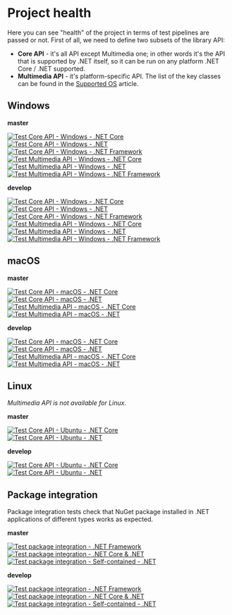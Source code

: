 ﻿---
uid: a_develop_project_health
---

# Project health

Here you can see "health" of the project in terms of test pipelines are passed or not. First of all, we need to define two subsets of the library API:

* **Core API** - it's all API except Multimedia one; in other words it's the API that is supported by .NET itself, so it can be run on any platform .NET Core / .NET supported.
* **Multimedia API** - it's platform-specific API. The list of the key classes can be found in the [Supported OS](xref:a_develop_supported_os) article.

## Windows

**master**

[![Test Core API - Windows - .NET Core](https://dev.azure.com/Melanchall/DryWetMIDI/_apis/build/status/Test/Test%20Core%20API%20-%20Windows%20-%20.NET%20Core?branchName=master&label=Test%20Core%20API%20-%20Windows%20-%20.NET%20Core)](https://dev.azure.com/Melanchall/DryWetMIDI/_build/latest?definitionId=57&branchName=master)  
[![Test Core API - Windows - .NET](https://dev.azure.com/Melanchall/DryWetMIDI/_apis/build/status/Test/Test%20Core%20API%20-%20Windows%20-%20.NET?branchName=master&label=Test%20Core%20API%20-%20Windows%20-%20.NET)](https://dev.azure.com/Melanchall/DryWetMIDI/_build/latest?definitionId=59&branchName=master)  
[![Test Core API - Windows - .NET Framework](https://dev.azure.com/Melanchall/DryWetMIDI/_apis/build/status/Test/Test%20Core%20API%20-%20Windows%20-%20.NET%20Framework?branchName=master&label=Test%20Core%20API%20-%20Windows%20-%20.NET%20Framework)](https://dev.azure.com/Melanchall/DryWetMIDI/_build/latest?definitionId=67&branchName=master)  
[![Test Multimedia API - Windows - .NET Core](https://dev.azure.com/Melanchall/DryWetMIDI/_apis/build/status/Test/Test%20Multimedia%20API%20-%20Windows%20-%20.NET%20Core?branchName=master&label=Test%20Multimedia%20API%20-%20Windows%20-%20.NET%20Core)](https://dev.azure.com/Melanchall/DryWetMIDI/_build/latest?definitionId=63&branchName=master)  
[![Test Multimedia API - Windows - .NET](https://dev.azure.com/Melanchall/DryWetMIDI/_apis/build/status/Test/Test%20Multimedia%20API%20-%20Windows%20-%20.NET?branchName=master&label=Test%20Multimedia%20API%20-%20Windows%20-%20.NET)](https://dev.azure.com/Melanchall/DryWetMIDI/_build/latest?definitionId=64&branchName=master)  
[![Test Multimedia API - Windows - .NET Framework](https://dev.azure.com/Melanchall/DryWetMIDI/_apis/build/status/Test/Test%20Multimedia%20API%20-%20Windows%20-%20.NET%20Framework?branchName=master&label=Test%20Multimedia%20API%20-%20Windows%20-%20.NET%20Framework)](https://dev.azure.com/Melanchall/DryWetMIDI/_build/latest?definitionId=68&branchName=master)  

**develop**

[![Test Core API - Windows - .NET Core](https://dev.azure.com/Melanchall/DryWetMIDI/_apis/build/status/Test/Test%20Core%20API%20-%20Windows%20-%20.NET%20Core?branchName=develop&label=Test%20Core%20API%20-%20Windows%20-%20.NET%20Core)](https://dev.azure.com/Melanchall/DryWetMIDI/_build/latest?definitionId=57&branchName=develop)  
[![Test Core API - Windows - .NET](https://dev.azure.com/Melanchall/DryWetMIDI/_apis/build/status/Test/Test%20Core%20API%20-%20Windows%20-%20.NET?branchName=develop&label=Test%20Core%20API%20-%20Windows%20-%20.NET)](https://dev.azure.com/Melanchall/DryWetMIDI/_build/latest?definitionId=59&branchName=develop)  
[![Test Core API - Windows - .NET Framework](https://dev.azure.com/Melanchall/DryWetMIDI/_apis/build/status/Test/Test%20Core%20API%20-%20Windows%20-%20.NET%20Framework?branchName=develop&label=Test%20Core%20API%20-%20Windows%20-%20.NET%20Framework)](https://dev.azure.com/Melanchall/DryWetMIDI/_build/latest?definitionId=67&branchName=develop)  
[![Test Multimedia API - Windows - .NET Core](https://dev.azure.com/Melanchall/DryWetMIDI/_apis/build/status/Test/Test%20Multimedia%20API%20-%20Windows%20-%20.NET%20Core?branchName=develop&label=Test%20Multimedia%20API%20-%20Windows%20-%20.NET%20Core)](https://dev.azure.com/Melanchall/DryWetMIDI/_build/latest?definitionId=63&branchName=develop)  
[![Test Multimedia API - Windows - .NET](https://dev.azure.com/Melanchall/DryWetMIDI/_apis/build/status/Test/Test%20Multimedia%20API%20-%20Windows%20-%20.NET?branchName=develop&label=Test%20Multimedia%20API%20-%20Windows%20-%20.NET)](https://dev.azure.com/Melanchall/DryWetMIDI/_build/latest?definitionId=64&branchName=develop)  
[![Test Multimedia API - Windows - .NET Framework](https://dev.azure.com/Melanchall/DryWetMIDI/_apis/build/status/Test/Test%20Multimedia%20API%20-%20Windows%20-%20.NET%20Framework?branchName=develop&label=Test%20Multimedia%20API%20-%20Windows%20-%20.NET%20Framework)](https://dev.azure.com/Melanchall/DryWetMIDI/_build/latest?definitionId=68&branchName=develop)  

## macOS

**master**

[![Test Core API - macOS - .NET Core](https://dev.azure.com/Melanchall/DryWetMIDI/_apis/build/status/Test/Test%20Core%20API%20-%20macOS%20-%20.NET%20Core?branchName=master&label=Test%20Core%20API%20-%20macOS%20-%20.NET%20Core)](https://dev.azure.com/Melanchall/DryWetMIDI/_build/latest?definitionId=58&branchName=master)  
[![Test Core API - macOS - .NET](https://dev.azure.com/Melanchall/DryWetMIDI/_apis/build/status/Test/Test%20Core%20API%20-%20macOS%20-%20.NET?branchName=master&label=Test%20Core%20API%20-%20macOS%20-%20.NET)](https://dev.azure.com/Melanchall/DryWetMIDI/_build/latest?definitionId=60&branchName=master)  
[![Test Multimedia API - macOS - .NET Core](https://dev.azure.com/Melanchall/DryWetMIDI/_apis/build/status/Test/Test%20Multimedia%20API%20-%20macOS%20-%20.NET%20Core?branchName=master&label=Test%20Multimedia%20API%20-%20macOS%20-%20.NET%20Core)](https://dev.azure.com/Melanchall/DryWetMIDI/_build/latest?definitionId=65&branchName=master)  
[![Test Multimedia API - macOS - .NET](https://dev.azure.com/Melanchall/DryWetMIDI/_apis/build/status/Test/Test%20Multimedia%20API%20-%20macOS%20-%20.NET?branchName=master&label=Test%20Multimedia%20API%20-%20macOS%20-%20.NET)](https://dev.azure.com/Melanchall/DryWetMIDI/_build/latest?definitionId=66&branchName=master)  

**develop**

[![Test Core API - macOS - .NET Core](https://dev.azure.com/Melanchall/DryWetMIDI/_apis/build/status/Test/Test%20Core%20API%20-%20macOS%20-%20.NET%20Core?branchName=develop&label=Test%20Core%20API%20-%20macOS%20-%20.NET%20Core)](https://dev.azure.com/Melanchall/DryWetMIDI/_build/latest?definitionId=58&branchName=develop)  
[![Test Core API - macOS - .NET](https://dev.azure.com/Melanchall/DryWetMIDI/_apis/build/status/Test/Test%20Core%20API%20-%20macOS%20-%20.NET?branchName=develop&label=Test%20Core%20API%20-%20macOS%20-%20.NET)](https://dev.azure.com/Melanchall/DryWetMIDI/_build/latest?definitionId=60&branchName=develop)  
[![Test Multimedia API - macOS - .NET Core](https://dev.azure.com/Melanchall/DryWetMIDI/_apis/build/status/Test/Test%20Multimedia%20API%20-%20macOS%20-%20.NET%20Core?branchName=develop&label=Test%20Multimedia%20API%20-%20macOS%20-%20.NET%20Core)](https://dev.azure.com/Melanchall/DryWetMIDI/_build/latest?definitionId=65&branchName=develop)  
[![Test Multimedia API - macOS - .NET](https://dev.azure.com/Melanchall/DryWetMIDI/_apis/build/status/Test/Test%20Multimedia%20API%20-%20macOS%20-%20.NET?branchName=develop&label=Test%20Multimedia%20API%20-%20macOS%20-%20.NET)](https://dev.azure.com/Melanchall/DryWetMIDI/_build/latest?definitionId=66&branchName=develop)  

## Linux

_Multimedia API is not available for Linux_.

**master**

[![Test Core API - Ubuntu - .NET Core](https://dev.azure.com/Melanchall/DryWetMIDI/_apis/build/status/Test/Test%20Core%20API%20-%20Ubuntu%20-%20.NET%20Core?branchName=master&label=Test%20Core%20API%20-%20Ubuntu%20-%20.NET%20Core)](https://dev.azure.com/Melanchall/DryWetMIDI/_build/latest?definitionId=61&branchName=master)  
[![Test Core API - Ubuntu - .NET](https://dev.azure.com/Melanchall/DryWetMIDI/_apis/build/status/Test/Test%20Core%20API%20-%20Ubuntu%20-%20.NET?branchName=master&label=Test%20Core%20API%20-%20Ubuntu%20-%20.NET)](https://dev.azure.com/Melanchall/DryWetMIDI/_build/latest?definitionId=62&branchName=master)  

**develop**

[![Test Core API - Ubuntu - .NET Core](https://dev.azure.com/Melanchall/DryWetMIDI/_apis/build/status/Test/Test%20Core%20API%20-%20Ubuntu%20-%20.NET%20Core?branchName=develop&label=Test%20Core%20API%20-%20Ubuntu%20-%20.NET%20Core)](https://dev.azure.com/Melanchall/DryWetMIDI/_build/latest?definitionId=61&branchName=develop)  
[![Test Core API - Ubuntu - .NET](https://dev.azure.com/Melanchall/DryWetMIDI/_apis/build/status/Test/Test%20Core%20API%20-%20Ubuntu%20-%20.NET?branchName=develop&label=Test%20Core%20API%20-%20Ubuntu%20-%20.NET)](https://dev.azure.com/Melanchall/DryWetMIDI/_build/latest?definitionId=62&branchName=develop)  

## Package integration

Package integration tests check that NuGet package installed in .NET applications of different types works as expected.

**master**

[![Test package integration - .NET Framework](https://dev.azure.com/Melanchall/DryWetMIDI/_apis/build/status/Package%20integration/Test%20package%20integration%20-%20.NET%20Framework?branchName=master&label=Test%20package%20integration%20-%20.NET%20Framework)](https://dev.azure.com/Melanchall/DryWetMIDI/_build/latest?definitionId=50&branchName=master)  
[![Test package integration - .NET Core & .NET](https://dev.azure.com/Melanchall/DryWetMIDI/_apis/build/status/Package%20integration/Test%20package%20integration%20-%20.NET%20Core%20%26%20.NET?branchName=master&label=Test%20package%20integration%20-%20.NET%20Core%20%26%20.NET)](https://dev.azure.com/Melanchall/DryWetMIDI/_build/latest?definitionId=49&branchName=master)  
[![Test package integration - Self-contained - .NET](https://dev.azure.com/Melanchall/DryWetMIDI/_apis/build/status/Package%20integration/Test%20package%20integration%20-%20Self-contained%20-%20.NET?branchName=master&label=Test%20package%20integration%20-%20Self-contained%20-%20.NET)](https://dev.azure.com/Melanchall/DryWetMIDI/_build/latest?definitionId=51&branchName=master)

**develop**

[![Test package integration - .NET Framework](https://dev.azure.com/Melanchall/DryWetMIDI/_apis/build/status/Package%20integration/Test%20package%20integration%20-%20.NET%20Framework?branchName=develop&label=Test%20package%20integration%20-%20.NET%20Framework)](https://dev.azure.com/Melanchall/DryWetMIDI/_build/latest?definitionId=50&branchName=develop)  
[![Test package integration - .NET Core & .NET](https://dev.azure.com/Melanchall/DryWetMIDI/_apis/build/status/Package%20integration/Test%20package%20integration%20-%20.NET%20Core%20%26%20.NET?branchName=develop&label=Test%20package%20integration%20-%20.NET%20Core%20%26%20.NET)](https://dev.azure.com/Melanchall/DryWetMIDI/_build/latest?definitionId=49&branchName=develop)  
[![Test package integration - Self-contained - .NET](https://dev.azure.com/Melanchall/DryWetMIDI/_apis/build/status/Package%20integration/Test%20package%20integration%20-%20Self-contained%20-%20.NET?branchName=develop&label=Test%20package%20integration%20-%20Self-contained%20-%20.NET)](https://dev.azure.com/Melanchall/DryWetMIDI/_build/latest?definitionId=51&branchName=develop)